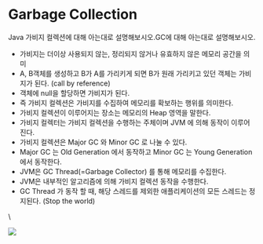 # Garbage Collection

Java 가비지 컬렉션에 대해 아는대로 설명해보시오.GC에 대해 아는대로 설명해보시오.

* 가비지는 더이상 사용되지 않는, 정리되지 않거나 유효하지 않은 메모리 공간을 의미
* A, B객체를 생성하고 B가 A를 가리키게 되면 B가 원래 가리키고 있던 객체는 가비지가 된다. (call by reference)
* 객체에 null을 할당하면 가비지가 된다.
* 즉 가비지 컬렉션은 가비지를 수집하여 메모리를 확보하는 행위를 의미한다.
* 가비지 컬렉션이 이루어지는 장소는 메모리의 Heap 영역을 말한다.
* 가비지 컬렉터는 가비지 컬렉션을 수행하는 주체이며 JVM 에 의해 동작이 이루어진다.
* 가비지 컬렉션은 Major GC 와 Minor GC 로 나눌 수 있다.
* Major GC 는 Old Generation 에서 동작하고 Minor GC 는 Young Generation 에서 동작한다.
* JVM은 GC Thread(=Garbage Collector) 를 통해 메모리를 수집한다.
* JVM은 내부적인 알고리즘에 의해 가비지 컬렉션 동작을 수행한다.
* GC Thread 가 동작 할 때, 해당 스레드를 제외한 애플리케이션의 모든 스레드는 정지된다. (Stop the world)

\


![](https://files.gitbook.com/v0/b/gitbook-x-prod.appspot.com/o/spaces%2F-MgGxZgz98WrC5\_MZn0S%2Fuploads%2FlwOfewZdUqZkuQQP980D%2Fimage.png?alt=media\&token=a31675ee-48bc-4cff-a680-13c048d940bc)
